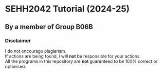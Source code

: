# SEHH2042 Tutorial (2024-25)
## By a member of Group B06B

### Disclaimer
I do not encourage plagiarism. <br>
If actions are being found, I will **not** be responsible for your actions. <br>
All the programs in this repository are **not** guaranteed to be 100% correct or optimised.
